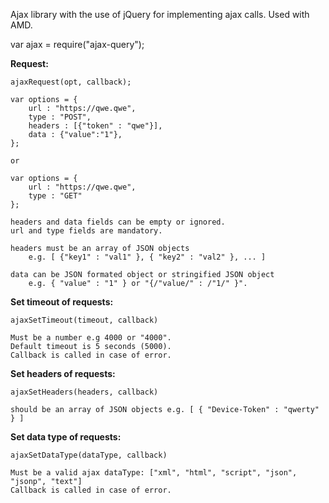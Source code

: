 Ajax library with the use of jQuery for implementing ajax calls.
Used with AMD.

var ajax = require("ajax-query");

**Request:**

	ajaxRequest(opt, callback);

	var options = {
		url : "https://qwe.qwe",
		type : "POST",
		headers : [{"token" : "qwe"}],
		data : {"value":"1"},
	};

	or

	var options = {
		url : "https://qwe.qwe",
		type : "GET"
	};

	headers and data fields can be empty or ignored.
	url and type fields are mandatory.

	headers must be an array of JSON objects 
		e.g. [ {"key1" : "val1" }, { "key2" : "val2" }, ... ]
		
	data can be JSON formated object or stringified JSON object 
		e.g. { "value" : "1" } or "{/"value/" : /"1/" }".

**Set timeout of requests:**

	ajaxSetTimeout(timeout, callback)

	Must be a number e.g 4000 or "4000".
	Default timeout is 5 seconds (5000).
	Callback is called in case of error.

**Set headers of requests:**

	ajaxSetHeaders(headers, callback)

	should be an array of JSON objects e.g. [ { "Device-Token" : "qwerty" } ]

**Set data type of requests:**

	ajaxSetDataType(dataType, callback)

	Must be a valid ajax dataType: ["xml", "html", "script", "json", "jsonp", "text"]
	Callback is called in case of error.
